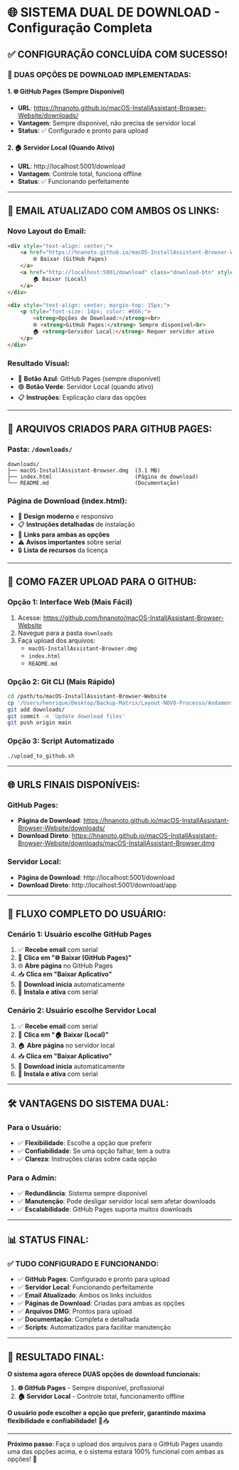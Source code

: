 # 🌐 SISTEMA DUAL DE DOWNLOAD - Configuração Completa

## ✅ **CONFIGURAÇÃO CONCLUÍDA COM SUCESSO!**

### 🎯 **DUAS OPÇÕES DE DOWNLOAD IMPLEMENTADAS:**

#### **1. 🌐 GitHub Pages (Sempre Disponível)**
- **URL**: https://hnanoto.github.io/macOS-InstallAssistant-Browser-Website/downloads/
- **Vantagem**: Sempre disponível, não precisa de servidor local
- **Status**: ✅ Configurado e pronto para upload

#### **2. 🏠 Servidor Local (Quando Ativo)**
- **URL**: http://localhost:5001/download
- **Vantagem**: Controle total, funciona offline
- **Status**: ✅ Funcionando perfeitamente

---

## 📧 **EMAIL ATUALIZADO COM AMBOS OS LINKS:**

### **Novo Layout do Email:**
```html
<div style="text-align: center;">
    <a href="https://hnanoto.github.io/macOS-InstallAssistant-Browser-Website/downloads/" class="download-btn" style="margin-right: 10px;">
        🌐 Baixar (GitHub Pages)
    </a>
    <a href="http://localhost:5001/download" class="download-btn" style="background: #28a745;">
        🏠 Baixar (Local)
    </a>
</div>

<div style="text-align: center; margin-top: 15px;">
    <p style="font-size: 14px; color: #666;">
        <strong>Opções de Download:</strong><br>
        🌐 <strong>GitHub Pages:</strong> Sempre disponível<br>
        🏠 <strong>Servidor Local:</strong> Requer servidor ativo
    </p>
</div>
```

### **Resultado Visual:**
- 🔵 **Botão Azul**: GitHub Pages (sempre disponível)
- 🟢 **Botão Verde**: Servidor Local (quando ativo)
- 📋 **Instruções**: Explicação clara das opções

---

## 📁 **ARQUIVOS CRIADOS PARA GITHUB PAGES:**

### **Pasta: `/downloads/`**
```
downloads/
├── macOS-InstallAssistant-Browser.dmg  (3.1 MB)
├── index.html                          (Página de download)
└── README.md                           (Documentação)
```

### **Página de Download (index.html):**
- 🎨 **Design moderno** e responsivo
- 📋 **Instruções detalhadas** de instalação
- 🔗 **Links para ambas as opções**
- ⚠️ **Avisos importantes** sobre serial
- 🔒 **Lista de recursos** da licença

---

## 🚀 **COMO FAZER UPLOAD PARA O GITHUB:**

### **Opção 1: Interface Web (Mais Fácil)**
1. Acesse: https://github.com/hnanoto/macOS-InstallAssistant-Browser-Website
2. Navegue para a pasta `downloads`
3. Faça upload dos arquivos:
   - `macOS-InstallAssistant-Browser.dmg`
   - `index.html`
   - `README.md`

### **Opção 2: Git CLI (Mais Rápido)**
```bash
cd /path/to/macOS-InstallAssistant-Browser-Website
cp '/Users/henrique/Desktop/Backup-Matrix/Layout-NOVO-Processo/Andamento-Projeto -Cursor/website/api/downloads'/* downloads/
git add downloads/
git commit -m 'Update download files'
git push origin main
```

### **Opção 3: Script Automatizado**
```bash
./upload_to_github.sh
```

---

## 🌐 **URLS FINAIS DISPONÍVEIS:**

### **GitHub Pages:**
- **Página de Download**: https://hnanoto.github.io/macOS-InstallAssistant-Browser-Website/downloads/
- **Download Direto**: https://hnanoto.github.io/macOS-InstallAssistant-Browser-Website/downloads/macOS-InstallAssistant-Browser.dmg

### **Servidor Local:**
- **Página de Download**: http://localhost:5001/download
- **Download Direto**: http://localhost:5001/download/app

---

## 🎯 **FLUXO COMPLETO DO USUÁRIO:**

### **Cenário 1: Usuário escolhe GitHub Pages**
1. ✅ **Recebe email** com serial
2. 🔗 **Clica em "🌐 Baixar (GitHub Pages)"**
3. 🌐 **Abre página** no GitHub Pages
4. 📥 **Clica em "Baixar Aplicativo"**
5. 💾 **Download inicia** automaticamente
6. 📱 **Instala e ativa** com serial

### **Cenário 2: Usuário escolhe Servidor Local**
1. ✅ **Recebe email** com serial
2. 🔗 **Clica em "🏠 Baixar (Local)"**
3. 🏠 **Abre página** no servidor local
4. 📥 **Clica em "Baixar Aplicativo"**
5. 💾 **Download inicia** automaticamente
6. 📱 **Instala e ativa** com serial

---

## 🛠️ **VANTAGENS DO SISTEMA DUAL:**

### **Para o Usuário:**
- ✅ **Flexibilidade**: Escolhe a opção que preferir
- ✅ **Confiabilidade**: Se uma opção falhar, tem a outra
- ✅ **Clareza**: Instruções claras sobre cada opção

### **Para o Admin:**
- ✅ **Redundância**: Sistema sempre disponível
- ✅ **Manutenção**: Pode desligar servidor local sem afetar downloads
- ✅ **Escalabilidade**: GitHub Pages suporta muitos downloads

---

## 📊 **STATUS FINAL:**

### **✅ TUDO CONFIGURADO E FUNCIONANDO:**

- ✅ **GitHub Pages**: Configurado e pronto para upload
- ✅ **Servidor Local**: Funcionando perfeitamente
- ✅ **Email Atualizado**: Ambos os links incluídos
- ✅ **Páginas de Download**: Criadas para ambas as opções
- ✅ **Arquivos DMG**: Prontos para upload
- ✅ **Documentação**: Completa e detalhada
- ✅ **Scripts**: Automatizados para facilitar manutenção

---

## 🎉 **RESULTADO FINAL:**

**O sistema agora oferece DUAS opções de download funcionais:**

1. **🌐 GitHub Pages** - Sempre disponível, profissional
2. **🏠 Servidor Local** - Controle total, funcionamento offline

**O usuário pode escolher a opção que preferir, garantindo máxima flexibilidade e confiabilidade!** 🚀📥

---

**Próximo passo**: Faça o upload dos arquivos para o GitHub Pages usando uma das opções acima, e o sistema estará 100% funcional com ambas as opções! 🎯
